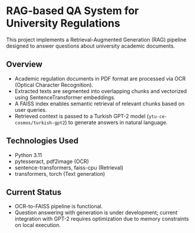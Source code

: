 # RAG-based QA System for University Regulations

This project implements a Retrieval-Augmented Generation (RAG) pipeline designed to answer questions about university academic documents.

## Overview

- Academic regulation documents in PDF format are processed via OCR (Optical Character Recognition).
- Extracted texts are segmented into overlapping chunks and vectorized using SentenceTransformer embeddings.
- A FAISS index enables semantic retrieval of relevant chunks based on user queries.
- Retrieved context is passed to a Turkish GPT-2 model (`ytu-ce-cosmos/turkish-gpt2`) to generate answers in natural language.

## Technologies Used

- Python 3.11
- pytesseract, pdf2image (OCR)
- sentence-transformers, faiss-cpu (Retrieval)
- transformers, torch (Text generation)

## Current Status

- OCR-to-FAISS pipeline is functional.
- Question answering with generation is under development; current integration with GPT-2 requires optimization due to memory constraints on local execution.
